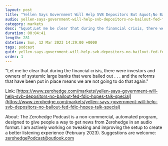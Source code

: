 ```yaml
---
layout: post
title: "Yellen Says Government Will Help SVB Depositors But &quot;No Bailout&quot; As Fed, FDIC &quot;Hope&quot; Talk Of Special Vehicle Prevents More Bank Runs"
audio: yellen-says-government-will-help-svb-depositors-no-bailout-fed-fdic-hopes-talk-special-0
category: markets
desc: "&quot;Let me be clear that during the financial crisis, there were investors and owners of systemic large banks that were bailed out . . . and the reforms that have been put in place means we are not going to do that again.&quot;"
duration: 00:04:41
length: 281
datetime: Sun, 12 Mar 2023 14:29:00 +0000
tags: podcast
guid: yellen-says-government-will-help-svb-depositors-no-bailout-fed-fdic-hopes-talk-special-0
order: 1
---
```

&quot;Let me be clear that during the financial crisis, there were investors and owners of systemic large banks that were bailed out . . . and the reforms that have been put in place means we are not going to do that again.&quot;

Link: [https://www.zerohedge.com/markets/yellen-says-government-will-help-svb-depositors-no-bailout-fed-fdic-hopes-talk-special](https://www.zerohedge.com/markets/yellen-says-government-will-help-svb-depositors-no-bailout-fed-fdic-hopes-talk-special)

About: The Zerohedge Podcast is a non-commercial, automated program, designed to give people a way to get news from Zerohedge in an audio format.  I am actively working on tweaking and improving the setup to create a better listening experience (February 2023).  Suggestions are welcome: [zerohedgePodcast@outlook.com](mailto:zerohedgePodcast@outlook.com)